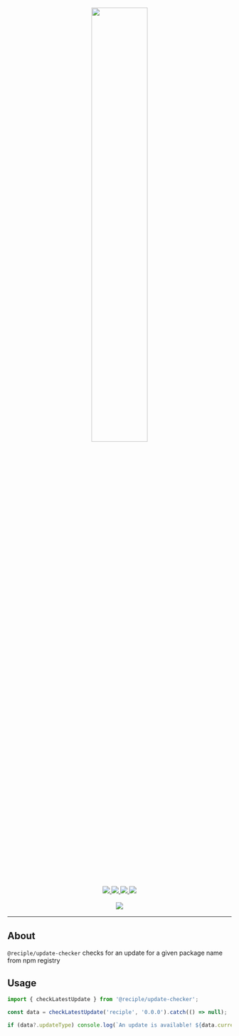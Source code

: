 <h1 align="center">
    <img src="https://i.imgur.com/DWM0tJL.png" width="50%">
    <br>
</h1>

<h3 align="center">
    <a href="https://discord.gg/kajdev-1032785824686817291">
        <img src="https://img.shields.io/discord/1032785824686817291?color=5865F2&logo=discord&logoColor=white">
    </a>
    <a href="https://npmjs.org/package/@reciple/update-checker">
        <img src="https://img.shields.io/npm/v/%40reciple/update-checker?label=npm">
    </a>
    <a href="https://github.com/thenorthsolution/Reciple/tree/main/packages/update-checker">
        <img src="https://img.shields.io/npm/dt/%40reciple/update-checker?maxAge=3600">
    </a>
    <a href="https://www.codefactor.io/repository/github/falloutstudios/reciple/overview/main">
        <img src="https://www.codefactor.io/repository/github/falloutstudios/reciple/badge/main">
    </a>
    <br>
    <div style="padding-top: 1rem">
        <a href="https://discord.gg/kajdev-1032785824686817291">
            <img src="https://discord.com/api/guilds/1032785824686817291/embed.png?style=banner2">
        </a>
    </div>
</h3>

---

## About

`@reciple/update-checker` checks for an update for a given package name from npm registry

## Usage

```js
import { checkLatestUpdate } from '@reciple/update-checker';

const data = checkLatestUpdate('reciple', '0.0.0').catch(() => null);

if (data?.updateType) console.log(`An update is available! ${data.currentVersion} => ${data.updatedVersion}`);
```
